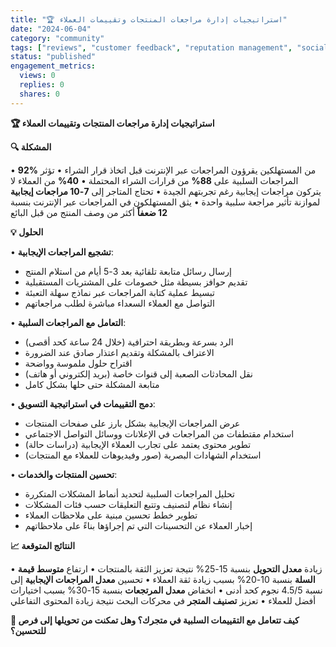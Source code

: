 ```yaml
---
title: "🏆 استراتيجيات إدارة مراجعات المنتجات وتقييمات العملاء"
date: "2024-06-04"
category: "community"
tags: ["reviews", "customer feedback", "reputation management", "social proof"]
status: "published"
engagement_metrics:
  views: 0
  replies: 0
  shares: 0
---
```


**🏆 استراتيجيات إدارة مراجعات المنتجات وتقييمات العملاء**

**🔍 المشكلة**

• **92%** من المستهلكين يقرؤون المراجعات عبر الإنترنت قبل اتخاذ قرار الشراء
• تؤثر المراجعات السلبية على **88%** من قرارات الشراء المحتملة
• **40%** من العملاء لا يتركون مراجعات إيجابية رغم تجربتهم الجيدة
• تحتاج المتاجر إلى **7-10 مراجعات إيجابية** لموازنة تأثير مراجعة سلبية واحدة
• يثق المستهلكون في المراجعات عبر الإنترنت بنسبة **12 ضعفاً** أكثر من وصف المنتج من قبل البائع

**💡 الحلول**

• **تشجيع المراجعات الإيجابية**:
  - إرسال رسائل متابعة تلقائية بعد 3-5 أيام من استلام المنتج
  - تقديم حوافز بسيطة مثل خصومات على المشتريات المستقبلية
  - تبسيط عملية كتابة المراجعات عبر نماذج سهلة التعبئة
  - التواصل مع العملاء السعداء مباشرة لطلب مراجعاتهم

• **التعامل مع المراجعات السلبية**:
  - الرد بسرعة وبطريقة احترافية (خلال 24 ساعة كحد أقصى)
  - الاعتراف بالمشكلة وتقديم اعتذار صادق عند الضرورة
  - اقتراح حلول ملموسة وواضحة
  - نقل المحادثات الصعبة إلى قنوات خاصة (بريد إلكتروني أو هاتف)
  - متابعة المشكلة حتى حلها بشكل كامل

• **دمج التقييمات في استراتيجية التسويق**:
  - عرض المراجعات الإيجابية بشكل بارز على صفحات المنتجات
  - استخدام مقتطفات من المراجعات في الإعلانات ووسائل التواصل الاجتماعي
  - تطوير محتوى يعتمد على تجارب العملاء الإيجابية (دراسات حالة)
  - استخدام الشهادات البصرية (صور وفيديوهات للعملاء مع المنتجات)

• **تحسين المنتجات والخدمات**:
  - تحليل المراجعات السلبية لتحديد أنماط المشكلات المتكررة
  - إنشاء نظام لتصنيف وتتبع التعليقات حسب فئات المشكلات
  - تطوير خطط تحسين مبنية على ملاحظات العملاء
  - إخبار العملاء عن التحسينات التي تم إجراؤها بناءً على ملاحظاتهم

**📈 النتائج المتوقعة**

• زيادة **معدل التحويل** بنسبة 15-25% نتيجة تعزيز الثقة بالمنتجات
• ارتفاع **متوسط قيمة السلة** بنسبة 10-20% بسبب زيادة ثقة العملاء
• تحسين **معدل المراجعات الإيجابية** إلى نسبة 4.5/5 نجوم كحد أدنى
• انخفاض **معدل المرتجعات** بنسبة 15-30% بسبب اختيارات أفضل للعملاء
• تعزيز **تصنيف المتجر** في محركات البحث نتيجة زيادة المحتوى التفاعلي

**💭 كيف تتعامل مع التقييمات السلبية في متجرك؟ وهل تمكنت من تحويلها إلى فرص للتحسين؟**
